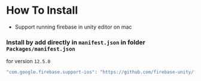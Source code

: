 # How To Install

- Support running firebase in unity editor on mac

### Install by add directly in `manifest.json` in folder `Packages/manifest.json`

for version `12.5.0`
```csharp
"com.google.firebase.support-ios": "https://github.com/firebase-unity/firebase-support-ios.git#12.5.0",
```
